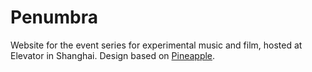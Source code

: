 # Penumbra

Website for the event series for experimental music and film, hosted at Elevator in Shanghai. Design based on [Pineapple](https://github.com/arnolds/pineapple).
